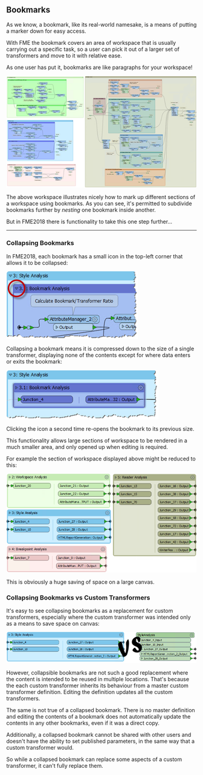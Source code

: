 ## Bookmarks ##
As we know, a bookmark, like its real-world namesake, is a means of putting a marker down for easy access.

With FME the bookmark covers an area of workspace that is usually carrying out a specific task, so a user can pick it out of a larger set of transformers and move to it with relative ease.

As one user has put it, bookmarks are like paragraphs for your workspace!

![](./Images/Img3.001.BookmarksForSectioning.png)

The above workspace illustrates nicely how to mark up different sections of a workspace using bookmarks. As you can see, it's permitted to subdivide bookmarks further by *nesting* one bookmark inside another.

But in FME2018 there is functionality to take this one step further...

---

### Collapsing Bookmarks ###

In FME2018, each bookmark has a small icon in the top-left corner that allows it to be collapsed:

![](./Images/Img3.002.CollapseIcon.png)

Collapsing a bookmark means it is compressed down to the size of a single transformer, displaying none of the contents except for where data enters or exits the bookmark:

![](./Images/Img3.003.CollapsedBookmark.png)

Clicking the icon a second time re-opens the bookmark to its previous size.

This functionality allows large sections of workspace to be rendered in a much smaller area, and only opened up when editing is required.

For example the section of workspace displayed above might be reduced to this:

![](./Images/Img3.004.CollapsedWorkspace.png)

This is obviously a huge saving of space on a large canvas. 


### Collapsing Bookmarks vs Custom Transformers ###

It's easy to see collapsing bookmarks as a replacement for custom transformers, especially where the custom transformer was intended only as a means to save space on canvas:

![](./Images/Img3.005.BookmarkVSTransformer.png)

However, collapsible bookmarks are not such a good replacement where the content is intended to be reused in multiple locations. That's because the each custom transformer inherits its behaviour from a master custom transformer definition. Editing the definition updates all the custom transformers.

The same is not true of a collapsed bookmark. There is no master definition and editing the contents of a bookmark does not automatically update the contents in any other bookmarks, even if it was a direct copy. 

Additionally, a collapsed bookmark cannot be shared with other users and doesn't have the ability to set published parameters, in the same way that a custom transformer would.

So while a collapsed bookmark can replace some aspects of a custom transformer, it can't fully replace them.
